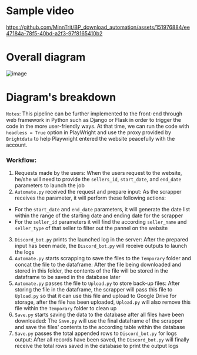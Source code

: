 # Sample video
[https://github.com/MinnTrit/BP_download_automation/assets/151976884/ee47184a-78f5-40bd-a2f3-97f8165410b2
](https://github.com/MinnTrit/BP_download_automation/assets/151976884/7dd9caa3-b52a-4217-b3eb-14c5d8e47f8f
)

# Overall diagram
![image](https://github.com/MinnTrit/BP_download_automation/assets/151976884/fc622b56-d8d6-482b-9f6f-004a1100cc18)

# Diagram's breakdown
```Notes```: This pipeline can be further implemented to the front-end through web framework in Python such as Django or Flask in order to trigger the code in the more user-friendly ways. At that time, we can run the code with ```headless = True``` option in PlayWright and use the proxy provided by ```Brightdata``` to help Playwright entered the website peacefully with the account.
### Workflow:
1. Requests made by the users: When the users request to the website, he/she will need to provide the ```sellers_id```, ```start_date```, and ```end_date``` parameters to launch the job
2. ```Automate.py``` received the request and prepare input: As the scrapper receives the parameter, it will perform these following actions:
  * For the ```start_date``` and ```end_date``` parameters, it will generate the date list within the range of the starting date and ending date for the scrapper
  * For the ```seller_id``` parameters it will find the according ```seller_name``` and ```seller_type``` of that seller to filter out the pannel on the website
3. ```Discord_bot.py``` prints the launched log in the server: After the prepared input has been made, the ```Discord_bot.py``` will receive outputs to launch the logs
4. ```Automate.py``` starts scrapping to save the files to the ```Temporary``` folder and concat the file to the dataframe: After the file being downloaded and stored in this folder, the contents of the file will be stored in the dataframe to be saved in the database later
5. ```Automate.py``` passes the file to ```Upload.py``` to store back-up files: After storing the file in the dataframe, the scrapper will pass this file to ```Upload.py``` so that it can use this file and upload to Google Drive for storage, after the file has been uploaded, ```Upload.py``` will also remove this file within the ```Temporary``` folder to clean up
6. ```Save.py``` starts saving the data to the database after all files have been downloaded: The ```Save.py``` will use the final dataframe of the scrapper and save the files' contents to the according table within the database
7. ```Save.py``` passes the total appended rows to ```Discord_bot.py``` for logs output: After all records have been saved, the ```Discord_bot.py``` will finally receive the total rows saved in the database to print the output logs
